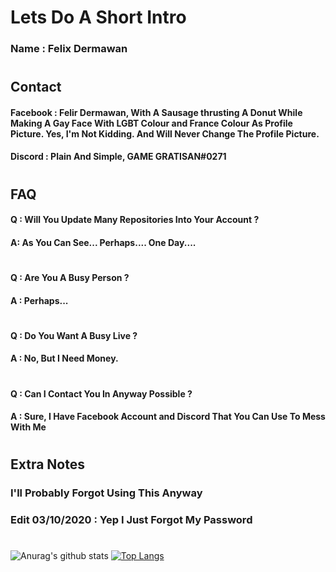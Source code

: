 # Lets Do A Short Intro

### Name : Felix Dermawan

# 

## Contact

#### Facebook : Felir Dermawan, With A Sausage thrusting A Donut While Making A Gay Face With LGBT Colour and France Colour As Profile Picture. Yes, I'm Not Kidding. And Will Never Change The Profile Picture.

#### Discord : Plain And Simple, GAME GRATISAN#0271

#

## FAQ

#### Q : Will You Update Many Repositories Into Your Account ?

#### A: As You Can See... Perhaps.... One Day....

#

#### Q : Are You A Busy Person ?

#### A : Perhaps...

#

#### Q : Do You Want A Busy Live ?

#### A : No, But I Need Money.

#

#### Q : Can I Contact You In Anyway Possible ?

#### A : Sure, I Have Facebook Account and Discord That You Can Use To Mess With Me

#

## Extra Notes

### I'll Probably Forgot Using This Anyway

### Edit 03/10/2020 : Yep I Just Forgot My Password

#

![Anurag's github stats](https://github-readme-stats.vercel.app/api?username=orchestrateddeath&show_icons=true&theme=dracula)
[![Top Langs](https://github-readme-stats.vercel.app/api/top-langs/?username=orchestrateddeath&layout=demo&theme=nightowl)](https://github.com/anuraghazra/github-readme-stats)


